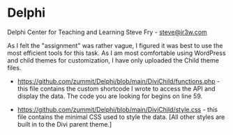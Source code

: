 # Delphi
Delphi Center for Teaching and Learning
Steve Fry - steve@ir3w.com

As I felt the "assignment" was rather vague, I figured it was best to use the most efficient tools for this task.  As I am most comfortable using WordPress and child themes for customization, I have only uploaded the Child theme files.

* https://github.com/zummit/Delphi/blob/main/DiviChild/functions.php - this file contains the custom shortcode I wrote to access the API and display the data.  The code you are looking for begins on line 59.

* https://github.com/zummit/Delphi/blob/main/DiviChild/style.css - this file contains the minimal CSS used to style the data.  [All other styles are built in to the Divi parent theme.]       
